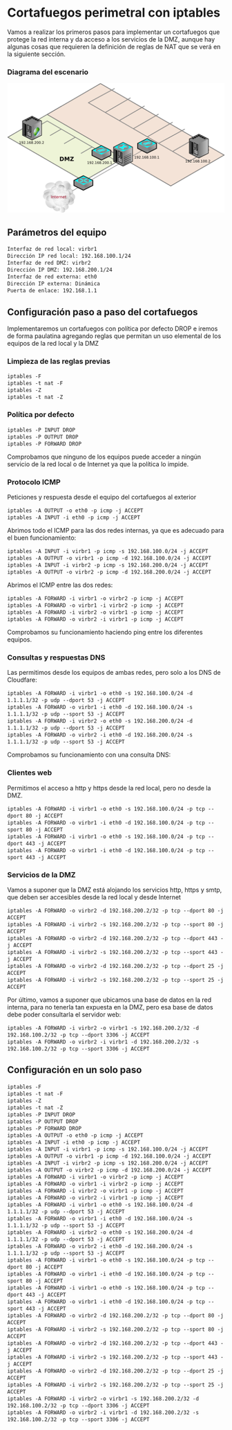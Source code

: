 # Cortafuegos perimetral con iptables

Vamos a realizar los primeros pasos para implementar un cortafuegos
que protege la red interna y da acceso a los servicios de la DMZ,
aunque hay algunas cosas que requieren la definición de reglas de NAT
que se verá en la siguiente sección.

### Diagrama del escenario

![diagrama_escenario](escenario_curso.png)

## Parámetros del equipo

```
Interfaz de red local: virbr1
Dirección IP red local: 192.168.100.1/24
Interfaz de red DMZ: virbr2
Dirección IP DMZ: 192.168.200.1/24
Interfaz de red externa: eth0
Dirección IP externa: Dinámica
Puerta de enlace: 192.168.1.1
```

## Configuración paso a paso del cortafuegos

Implementaremos un cortafuegos con política por defecto DROP e iremos
de forma paulatina agregando reglas que permitan un uso elemental de
los equipos de la red local y la DMZ

### Limpieza de las reglas previas

```
iptables -F
iptables -t nat -F
iptables -Z
iptables -t nat -Z
```

### Política por defecto

```
iptables -P INPUT DROP
iptables -P OUTPUT DROP
iptables -P FORWARD DROP
```

Comprobamos que ninguno de los equipos puede acceder a ningún servicio
de la red local o de Internet ya que la política lo impide.

### Protocolo ICMP

Peticiones y respuesta desde el equipo del cortafuegos al exterior

```
iptables -A OUTPUT -o eth0 -p icmp -j ACCEPT
iptables -A INPUT -i eth0 -p icmp -j ACCEPT
```

Abrimos todo el ICMP para las dos redes internas, ya que es adecuado
para el buen funcionamiento:

```
iptables -A INPUT -i virbr1 -p icmp -s 192.168.100.0/24 -j ACCEPT
iptables -A OUTPUT -o virbr1 -p icmp -d 192.168.100.0/24 -j ACCEPT
iptables -A INPUT -i virbr2 -p icmp -s 192.168.200.0/24 -j ACCEPT
iptables -A OUTPUT -o virbr2 -p icmp -d 192.168.200.0/24 -j ACCEPT
```

Abrimos el ICMP entre las dos redes:

```
iptables -A FORWARD -i virbr1 -o virbr2 -p icmp -j ACCEPT
iptables -A FORWARD -o virbr1 -i virbr2 -p icmp -j ACCEPT
iptables -A FORWARD -i virbr2 -o virbr1 -p icmp -j ACCEPT
iptables -A FORWARD -o virbr2 -i virbr1 -p icmp -j ACCEPT
```

Comprobamos su funcionamiento haciendo ping entre los diferentes equipos.

### Consultas y respuestas DNS

Las permitimos desde los equipos de ambas redes, pero solo a los DNS
de Cloudfare:

```
iptables -A FORWARD -i virbr1 -o eth0 -s 192.168.100.0/24 -d 1.1.1.1/32 -p udp --dport 53 -j ACCEPT
iptables -A FORWARD -o virbr1 -i eth0 -d 192.168.100.0/24 -s 1.1.1.1/32 -p udp --sport 53 -j ACCEPT
iptables -A FORWARD -i virbr2 -o eth0 -s 192.168.200.0/24 -d 1.1.1.1/32 -p udp --dport 53 -j ACCEPT
iptables -A FORWARD -o virbr2 -i eth0 -d 192.168.200.0/24 -s 1.1.1.1/32 -p udp --sport 53 -j ACCEPT
```

Comprobamos su funcionamiento con una consulta DNS:

### Clientes web

Permitimos el acceso a http y https desde la red local, pero no desde
la DMZ.

```
iptables -A FORWARD -i virbr1 -o eth0 -s 192.168.100.0/24 -p tcp --dport 80 -j ACCEPT
iptables -A FORWARD -o virbr1 -i eth0 -d 192.168.100.0/24 -p tcp --sport 80 -j ACCEPT
iptables -A FORWARD -i virbr1 -o eth0 -s 192.168.100.0/24 -p tcp --dport 443 -j ACCEPT
iptables -A FORWARD -o virbr1 -i eth0 -d 192.168.100.0/24 -p tcp --sport 443 -j ACCEPT
```

### Servicios de la DMZ

Vamos a suponer que la DMZ está alojando los servicios http, https y
smtp, que deben ser accesibles desde la red local y desde Internet

```
iptables -A FORWARD -o virbr2 -d 192.168.200.2/32 -p tcp --dport 80 -j ACCEPT
iptables -A FORWARD -i virbr2 -s 192.168.200.2/32 -p tcp --sport 80 -j ACCEPT
iptables -A FORWARD -o virbr2 -d 192.168.200.2/32 -p tcp --dport 443 -j ACCEPT
iptables -A FORWARD -i virbr2 -s 192.168.200.2/32 -p tcp --sport 443 -j ACCEPT
iptables -A FORWARD -o virbr2 -d 192.168.200.2/32 -p tcp --dport 25 -j ACCEPT
iptables -A FORWARD -i virbr2 -s 192.168.200.2/32 -p tcp --sport 25 -j ACCEPT
```

Por último, vamos a suponer que ubicamos una base de datos en la red
interna, para no tenerla tan expuesta en la DMZ, pero esa base de
datos debe poder consultarla el servidor web:

```
iptables -A FORWARD -i virbr2 -o virbr1 -s 192.168.200.2/32 -d 192.168.100.2/32 -p tcp --dport 3306 -j ACCEPT
iptables -A FORWARD -o virbr2 -i virbr1 -d 192.168.200.2/32 -s 192.168.100.2/32 -p tcp --sport 3306 -j ACCEPT
```

## Configuración en un solo paso


```
iptables -F
iptables -t nat -F
iptables -Z
iptables -t nat -Z
iptables -P INPUT DROP
iptables -P OUTPUT DROP
iptables -P FORWARD DROP
iptables -A OUTPUT -o eth0 -p icmp -j ACCEPT
iptables -A INPUT -i eth0 -p icmp -j ACCEPT
iptables -A INPUT -i virbr1 -p icmp -s 192.168.100.0/24 -j ACCEPT
iptables -A OUTPUT -o virbr1 -p icmp -d 192.168.100.0/24 -j ACCEPT
iptables -A INPUT -i virbr2 -p icmp -s 192.168.200.0/24 -j ACCEPT
iptables -A OUTPUT -o virbr2 -p icmp -d 192.168.200.0/24 -j ACCEPT
iptables -A FORWARD -i virbr1 -o virbr2 -p icmp -j ACCEPT
iptables -A FORWARD -o virbr1 -i virbr2 -p icmp -j ACCEPT
iptables -A FORWARD -i virbr2 -o virbr1 -p icmp -j ACCEPT
iptables -A FORWARD -o virbr2 -i virbr1 -p icmp -j ACCEPT
iptables -A FORWARD -i virbr1 -o eth0 -s 192.168.100.0/24 -d 1.1.1.1/32 -p udp --dport 53 -j ACCEPT
iptables -A FORWARD -o virbr1 -i eth0 -d 192.168.100.0/24 -s 1.1.1.1/32 -p udp --sport 53 -j ACCEPT
iptables -A FORWARD -i virbr2 -o eth0 -s 192.168.200.0/24 -d 1.1.1.1/32 -p udp --dport 53 -j ACCEPT
iptables -A FORWARD -o virbr2 -i eth0 -d 192.168.200.0/24 -s 1.1.1.1/32 -p udp --sport 53 -j ACCEPT
iptables -A FORWARD -i virbr1 -o eth0 -s 192.168.100.0/24 -p tcp --dport 80 -j ACCEPT
iptables -A FORWARD -o virbr1 -i eth0 -d 192.168.100.0/24 -p tcp --sport 80 -j ACCEPT
iptables -A FORWARD -i virbr1 -o eth0 -s 192.168.100.0/24 -p tcp --dport 443 -j ACCEPT
iptables -A FORWARD -o virbr1 -i eth0 -d 192.168.100.0/24 -p tcp --sport 443 -j ACCEPT
iptables -A FORWARD -o virbr2 -d 192.168.200.2/32 -p tcp --dport 80 -j ACCEPT
iptables -A FORWARD -i virbr2 -s 192.168.200.2/32 -p tcp --sport 80 -j ACCEPT
iptables -A FORWARD -o virbr2 -d 192.168.200.2/32 -p tcp --dport 443 -j ACCEPT
iptables -A FORWARD -i virbr2 -s 192.168.200.2/32 -p tcp --sport 443 -j ACCEPT
iptables -A FORWARD -o virbr2 -d 192.168.200.2/32 -p tcp --dport 25 -j ACCEPT
iptables -A FORWARD -i virbr2 -s 192.168.200.2/32 -p tcp --sport 25 -j ACCEPT
iptables -A FORWARD -i virbr2 -o virbr1 -s 192.168.200.2/32 -d 192.168.100.2/32 -p tcp --dport 3306 -j ACCEPT
iptables -A FORWARD -o virbr2 -i virbr1 -d 192.168.200.2/32 -s 192.168.100.2/32 -p tcp --sport 3306 -j ACCEPT
```

